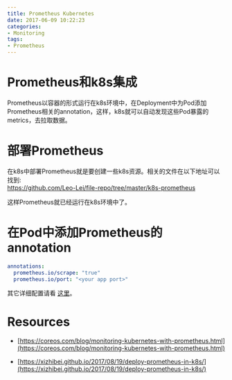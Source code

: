 ```yaml
---
title: Prometheus Kubernetes
date: 2017-06-09 10:22:23
categories:
- Monitoring
tags:
- Prometheus
---
```


# Prometheus和k8s集成

Prometheus以容器的形式运行在k8s环境中，在Deployment中为Pod添加Prometheus相关的annotation，这样，k8s就可以自动发现这些Pod暴露的metrics，去拉取数据。

# 部署Prometheus
在k8s中部署Prometheus就是要创建一些k8s资源。相关的文件在以下地址可以找到:        
https://github.com/Leo-Lei/file-repo/tree/master/k8s-prometheus        

这样Prometheus就已经运行在k8s环境中了。


# 在Pod中添加Prometheus的annotation
```yaml
annotations:
  prometheus.io/scrape: "true"
  prometheus.io/port: "<your app port>"
```

其它详细配置请看 [这里](https://github.com/prometheus/prometheus/blob/master/documentation/examples/prometheus-kubernetes.yml)。


# Resources
* [https://coreos.com/blog/monitoring-kubernetes-with-prometheus.html](https://coreos.com/blog/monitoring-kubernetes-with-prometheus.html)

* [https://xizhibei.github.io/2017/08/19/deploy-prometheus-in-k8s/](https://xizhibei.github.io/2017/08/19/deploy-prometheus-in-k8s/)

